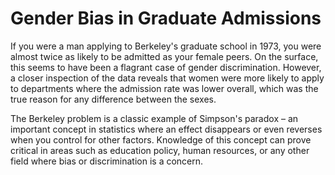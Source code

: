 # Gender Bias in Graduate Admissions

If you were a man applying to Berkeley's graduate school in 1973, you were almost twice as likely to be admitted as your female peers. On the surface, this seems to have been a flagrant case of gender discrimination. However, a closer inspection of the data reveals that women were more likely to apply to departments where the admission rate was lower overall, which was the true reason for any difference between the sexes.

The Berkeley problem is a classic example of Simpson's paradox – an important concept in statistics where an effect disappears or even reverses when you control for other factors. Knowledge of this concept can prove critical in areas such as education policy, human resources, or any other field where bias or discrimination is a concern.
